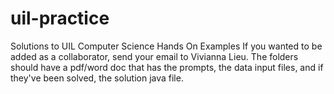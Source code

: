 # uil-practice
Solutions to UIL Computer Science Hands On Examples
If you wanted to be added as a collaborator, send your email to Vivianna Lieu. The folders should have a pdf/word doc that has the prompts, the data input files,
and if they've been solved, the solution java file.

